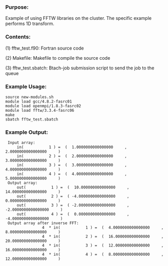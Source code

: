 ### Purpose:

Example of using FFTW libraries on the cluster. The specific example performs 1D transform.

### Contents:

(1) fftw_test.f90: Fortran source code

(2) Makefile: Makefile to compile the source code

(3) fftw_test.sbatch: Btach-job submission script to send the job to the queue

### Example Usage:

    source new-modules.sh
    module load gcc/4.8.2-fasrc01
    module load openmpi/1.8.3-fasrc02
    module load fftw/3.3.4-fasrc06
    make
    sbatch fftw_test.sbatch
    
### Example Output:

```
 Input array:
     in(           1 ) =  (  1.0000000000000000     ,  2.0000000000000000     )
     in(           2 ) =  (  2.0000000000000000     ,  3.0000000000000000     )
     in(           3 ) =  (  3.0000000000000000     ,  4.0000000000000000     )
     in(           4 ) =  (  4.0000000000000000     ,  5.0000000000000000     )
 Output array:
     out(           1 ) =  (  10.000000000000000     ,  14.000000000000000     )
     out(           2 ) =  ( -4.0000000000000000     ,  0.0000000000000000     )
     out(           3 ) =  ( -2.0000000000000000     , -2.0000000000000000     )
     out(           4 ) =  (  0.0000000000000000     , -4.0000000000000000     )
 Output array after inverse FFT:
                4  * in(           1 ) =  (  4.0000000000000000     ,  8.0000000000000000     )
                4  * in(           2 ) =  (  16.000000000000000     ,  20.000000000000000     )
                4  * in(           3 ) =  (  12.000000000000000     ,  16.000000000000000     )
                4  * in(           4 ) =  (  8.0000000000000000     ,  12.000000000000000     )
```
